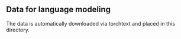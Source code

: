 ## Data for language modeling
The data is automatically downloaded via torchtext and placed in this directory.
